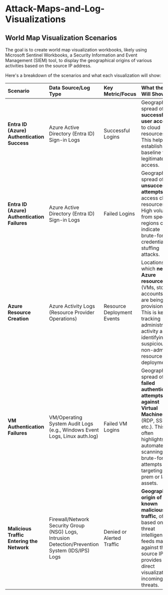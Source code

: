 # Attack-Maps-and-Log-Visualizations
## **World Map Visualization Scenarios**  
The goal is to create world map visualization workbooks, likely using Microsoft Sentinel Workbooks, a Security Information and Event Management (SIEM) tool, 
to display the geographical origins of various activities based on the source IP address.

Here's a breakdown of the scenarios and what each visualization will show:

| Scenario | Data Source/Log Type | Key Metric/Focus | What the Map Will Show |
| :---- | :---- | :---- | :---- |
| **Entra ID (Azure) Authentication Success** | Azure Active Directory (Entra ID) Sign-in Logs | Successful Logins | Geographical spread of **successful user access** to cloud resources. This helps establish a baseline for legitimate access. |
| **Entra ID (Azure) Authentication Failures** | Azure Active Directory (Entra ID) Sign-in Logs | Failed Logins | Geographical spread of **unsuccessful attempts** to access cloud resources. High volume from specific regions can indicate brute-force or credential-stuffing attacks. |
| **Azure Resource Creation** | Azure Activity Logs (Resource Provider Operations) | Resource Deployment Events | Locations from which **new Azure resources** (VMs, storage accounts, etc.) are being provisioned. This is key for tracking administrative activity and identifying suspicious, non-admin resource deployments. |
| **VM Authentication Failures** | VM/Operating System Audit Logs (e.g., Windows Event Logs, Linux auth.log) | Failed VM Logins | Geographical spread of **failed authentication attempts against Virtual Machines** (RDP, SSH, etc.). This often highlights automated scanning and brute-force attempts targeting on-prem or IaaS assets. |
| **Malicious Traffic Entering the Network** | Firewall/Network Security Group (NSG) Logs, Intrusion Detection/Prevention System (IDS/IPS) Logs | Denied or Alerted Traffic | **Geographical origin of known malicious traffic**, often based on threat intelligence feeds matched against the source IP. This provides a direct visualization of incoming threats. |


